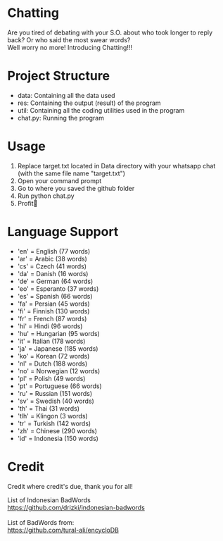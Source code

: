 # Chatting

Are you tired of debating with your S.O. about who took longer to reply back? Or who said the most swear words?<br>
Well worry no more! Introducing Chatting!!!

# Project Structure
* data: Containing all the data used
* res: Containing the output (result) of the program
* util: Containing all the coding utilities used in the program
* chat.py: Running the program

# Usage
1. Replace target.txt located in Data directory with your whatsapp chat (with the same file name "target.txt")
2. Open your command prompt
3. Go to where you saved the github folder
4. Run python chat.py
5. Profit💸

# Language Support
* 'en' = English (77 words)
* 'ar' = Arabic (38 words)
* 'cs' = Czech (41 words)
* 'da' = Danish (16 words)
* 'de' = German (64 words)
* 'eo' = Esperanto (37 words)
* 'es' = Spanish (66 words)
* 'fa' = Persian (45 words)
* 'fi' = Finnish (130 words)
* 'fr' = French (87 words)
* 'hi' = Hindi (96 words)
* 'hu' = Hungarian (95 words)
* 'it' = Italian (178 words)
* 'ja' = Japanese (185 words)
* 'ko' = Korean (72 words)
* 'nl' = Dutch (188 words)
* 'no' = Norwegian (12 words)
* 'pl' = Polish (49 words)
* 'pt' = Portuguese (66 words)
* 'ru' = Russian (151 words)
* 'sv' = Swedish (40 words)
* 'th' = Thai (31 words)
* 'tlh' = Klingon (3 words)
* 'tr' = Turkish (142 words)
* 'zh' = Chinese (290 words)
* 'id' = Indonesia (150 words)

# Credit
Credit where credit's due, thank you for all!

List of Indonesian BadWords<br>
https://github.com/drizki/indonesian-badwords
<br><br>
List of BadWords from: <br>
https://github.com/tural-ali/encycloDB
